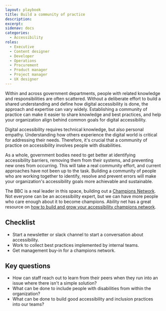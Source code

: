```yaml
---
layout: playbook
title: Build a community of practice
description: 
excerpt: 
sidenav: docs
categories:
  - Accessibility
roles:
  - Executive
  - Content designer
  - Developer
  - Operations
  - Procurement
  - Product manager
  - Project manager
  - UX designer
---
```


Within and across government departments, people with related knowledge and responsibilities are often scattered. Without a deliberate effort to build a shared understanding and define how digital accessibility is done, the approach and expertise can vary widely. Establishing a community of practice can make it easier to share knowledge and best practices, and help your organization align behind common goals for digital accessibility.

Digital accessibility requires technical knowledge, but also personal empathy. Understanding how others experience the digital world is critical for addressing their needs. Therefore, it's crucial that a community of practice on accessibility involves people with disabilities.

As a whole, government bodies need to get better at identifying accessibility barriers, removing them from their systems, and preventing new ones from occurring. This will take a real community effort, and current approaches have not been up to the task. Building a community of people who are working together to identify, resolve and prevent errors will make your organization's accessibility goals more achievable and sustainable.

The BBC is a real leader in this space, building out a [Champions Network](https://www.bbc.co.uk/accessibility/forproducts/champions/). Not everyone can be an accessibility expert, but we can have more people who care enough about it to become champions. Ability net has a great resource on [how to build and grow your accessibility champions network](https://abilitynet.org.uk/news-blogs/how-build-and-grow-your-accessibility-champions-network).


## Checklist

* Start a newsletter or slack channel to start a conversation about accessibility.
* Work to collect best practices implemented by internal teams.
* Get management buy-in for a champions network.

## Key questions

* How can staff reach out to learn from their peers when they run into an issue where there isn't a simple solution? 
* What can be done to include people with disabilities from within the organization?
* What can be done to build good accessibility and inclusion practices into our teams? 

